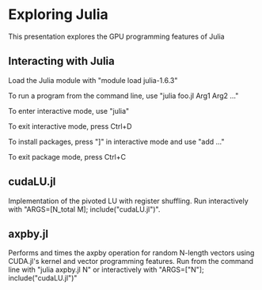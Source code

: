 # Exploring Julia
This presentation explores the GPU programming features of Julia

## Interacting with Julia
Load the Julia module with "module load julia-1.6.3"

To run a program from the command line, use "julia foo.jl Arg1 Arg2 ..."

To enter interactive mode, use "julia"

To exit interactive mode, press Ctrl+D

To install packages, press "]" in interactive mode and use "add ..."

To exit package mode, press Ctrl+C

## cudaLU.jl
Implementation of the pivoted LU with register shuffling. Run interactively
with "ARGS=[N_total M]; include("cudaLU.jl")".

## axpby.jl
Performs and times the axpby operation for random N-length vectors using
CUDA.jl's kernel and vector programming features. Run from the command line with
"julia axpby.jl N" or interactively with "ARGS=["N"]; include("cudaLU.jl")"
